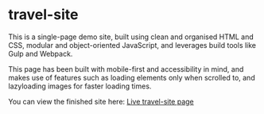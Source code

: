 # travel-site

This is a single-page demo site, built using clean and organised HTML and CSS, modular and object-oriented JavaScript, and leverages build tools like Gulp and Webpack.

This page has been built with mobile-first and accessibility in mind, and makes use of features such as loading elements only when scrolled to, and lazyloading images for faster loading times.

You can view the finished site here: <a href="https://fisherc212.github.io/travel-site/">Live travel-site page</a>
